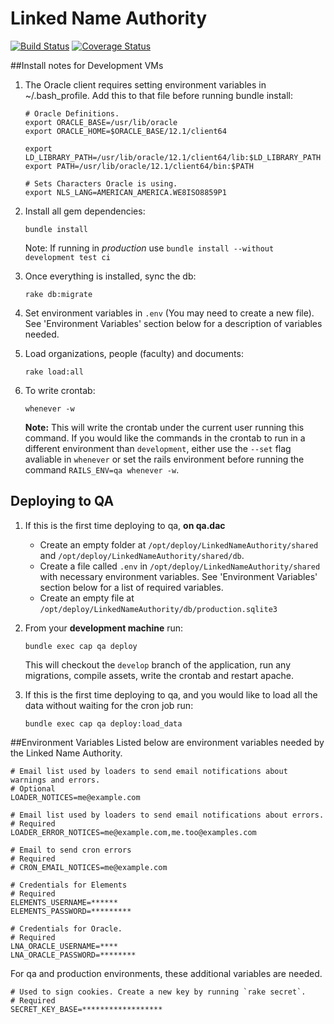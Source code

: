 # Linked Name Authority

[![Build Status](https://travis-ci.org/DartmouthDSC/LinkedNameAuthority.svg?branch=develop)](https://travis-ci.org/DartmouthDSC/LinkedNameAuthority)
[![Coverage Status](https://coveralls.io/repos/github/DartmouthDSC/LinkedNameAuthority/badge.svg?branch=develop)](https://coveralls.io/github/DartmouthDSC/LinkedNameAuthority?branch=develop)

##Install notes for Development VMs

1. The Oracle client requires setting environment variables in ~/.bash_profile. Add this to that file before running bundle install:
    ```
    # Oracle Definitions.
    export ORACLE_BASE=/usr/lib/oracle
    export ORACLE_HOME=$ORACLE_BASE/12.1/client64

    export LD_LIBRARY_PATH=/usr/lib/oracle/12.1/client64/lib:$LD_LIBRARY_PATH
    export PATH=/usr/lib/oracle/12.1/client64/bin:$PATH
    
    # Sets Characters Oracle is using.
    export NLS_LANG=AMERICAN_AMERICA.WE8ISO8859P1
    ```
2. Install all gem dependencies:
    ```
   bundle install
   ```
   Note: If running in *production* use `bundle install --without development test ci`

3. Once everything is installed, sync the db:
    ```
    rake db:migrate
    ```

4. Set environment variables in `.env` (You may need to create a new file). See 'Environment Variables' section below for a description of variables needed.

5. Load organizations, people (faculty) and documents:
   ```
   rake load:all
   ```
   
6. To write crontab:
   ```
   whenever -w
   ```
   
   **Note:** This will write the crontab under the current user running this command. If you would like the commands in the crontab to run in a different environment than `development`, either use the `--set` flag avaliable in `whenever` or set the rails environment before running the command `RAILS_ENV=qa whenever -w`.
   
## Deploying to QA
1. If this is the first time deploying to qa, **on qa.dac**
   - Create an empty folder at `/opt/deploy/LinkedNameAuthority/shared` and `/opt/deploy/LinkedNameAuthority/shared/db`.
   - Create a file called `.env` in `/opt/deploy/LinkedNameAuthority/shared` with necessary environment variables. See 'Environment Variables' section below for a list of required variables.
   - Create an empty file at `/opt/deploy/LinkedNameAuthority/db/production.sqlite3`

2. From your **development machine** run:
    ```
    bundle exec cap qa deploy
    ```

   This will checkout the `develop` branch of the application, run any migrations, compile assets, write the crontab and restart apache. 

3. If this is the first time deploying to qa, and you would like to load all the data without waiting for the cron job run:
   ```
   bundle exec cap qa deploy:load_data
   ```

##Environment Variables
Listed below are environment variables needed by the Linked Name Authority.
```
# Email list used by loaders to send email notifications about warnings and errors.
# Optional
LOADER_NOTICES=me@example.com

# Email list used by loaders to send email notifications about errors.
# Required
LOADER_ERROR_NOTICES=me@example.com,me.too@examples.com

# Email to send cron errors
# Required
# CRON_EMAIL_NOTICES=me@example.com

# Credentials for Elements
# Required
ELEMENTS_USERNAME=******
ELEMENTS_PASSWORD=*********

# Credentials for Oracle.
# Required
LNA_ORACLE_USERNAME=****
LNA_ORACLE_PASSWORD=********
```

For qa and production environments, these additional variables are needed.
```
# Used to sign cookies. Create a new key by running `rake secret`.
# Required
SECRET_KEY_BASE=******************
```
